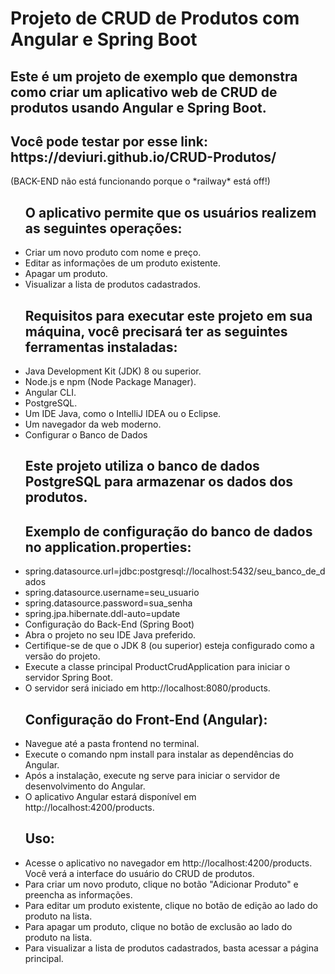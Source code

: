 <h1>Projeto de CRUD de Produtos com Angular e Spring Boot</h1>
<h2>Este é um projeto de exemplo que demonstra como criar um aplicativo web de CRUD de produtos usando Angular e Spring Boot.</h2>

<h2>Você pode testar por esse link: https://deviuri.github.io/CRUD-Produtos/</h2> (BACK-END não está funcionando porque o *railway* está off!)

<ul><h3>
 <h2>O aplicativo permite que os usuários realizem as seguintes operações:</h2>
<li>Criar um novo produto com nome e preço.</li>
<li>Editar as informações de um produto existente.</li>
<li>Apagar um produto.</li>
<li>Visualizar a lista de produtos cadastrados.</li>
  
<h2>Requisitos para executar este projeto em sua máquina, você precisará ter as seguintes ferramentas instaladas:</h2>
  <li>Java Development Kit (JDK) 8 ou superior. </li>
  <li>Node.js e npm (Node Package Manager). </li>
  <li>Angular CLI. </li>
  <li>PostgreSQL. </li>
  <li>Um IDE Java, como o IntelliJ IDEA ou o Eclipse. </li>
  <li>Um navegador da web moderno. </li>
  <li>Configurar o Banco de Dados </li>

<h2>  Este projeto utiliza o banco de dados PostgreSQL para armazenar os dados dos produtos.</h2>

<h2>Exemplo de configuração do banco de dados no application.properties:</h2>
  <li>spring.datasource.url=jdbc:postgresql://localhost:5432/seu_banco_de_dados </li>
  <li>spring.datasource.username=seu_usuario </li>
  <li>spring.datasource.password=sua_senha </li>
  <li>spring.jpa.hibernate.ddl-auto=update </li>
  <li>Configuração do Back-End (Spring Boot) </li>
  <li>Abra o projeto no seu IDE Java preferido. </li>
  <li>Certifique-se de que o JDK 8 (ou superior) esteja configurado como a versão do projeto. </li>
  <li>Execute a classe principal ProductCrudApplication para iniciar o servidor Spring Boot. </li>
  <li>O servidor será iniciado em http://localhost:8080/products. </li>

<h2>Configuração do Front-End (Angular):</h2>
  <li>Navegue até a pasta frontend no terminal. </li>
  <li>Execute o comando npm install para instalar as dependências do Angular. </li>
  <li>Após a instalação, execute ng serve para iniciar o servidor de desenvolvimento do Angular. </li>
  <li>O aplicativo Angular estará disponível em http://localhost:4200/products. </li>

<h2>Uso:</h2>
  <li>Acesse o aplicativo no navegador em http://localhost:4200/products. Você verá a interface do usuário do CRUD de produtos.</li>
  <li>Para criar um novo produto, clique no botão "Adicionar Produto" e preencha as informações. </li>
  <li>Para editar um produto existente, clique no botão de edição ao lado do produto na lista. </li>
  <li>Para apagar um produto, clique no botão de exclusão ao lado do produto na lista. </li>
  <li>Para visualizar a lista de produtos cadastrados, basta acessar a página principal. </li>
</h3></ul>
